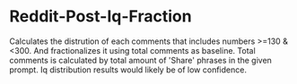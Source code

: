 # Reddit-Post-Iq-Fraction
Calculates the distrution of each comments that includes numbers >=130 &amp; &lt;300. And fractionalizes it using total comments as baseline. Total comments is calculated by total amount of 'Share' phrases in the given prompt. Iq distribution results would likely be of low confidence.
